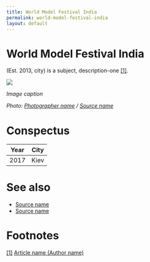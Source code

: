 ```yaml
---
title: World Model Festival India
permalink: world-model-festival-india
layout: default
---
```


# World Model Festival India

(Est. 2013, city) is a subject, description-one <span id="a1">[\[1\]](#f1)</span>.

![](/images/image-name.jpg)

*Image caption*

*Photo: [Photographer name](http://example.net/) / [Source name](http://example.net/)*

# Conspectus

|Year|City|
|----|----|
|2017|Kiev|

# See also

- [Source name](http://example.net/)
- [Source name](http://example.net/)

# Footnotes

[[1]](#a1) <span id="f1"></span> [Article name (Author name)](http://example.net/article)
